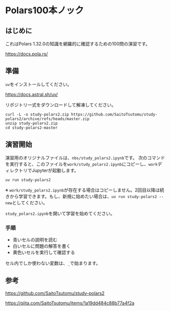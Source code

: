 # Polars100本ノック

## はじめに

これはPolars 1.32.0の知識を網羅的に確認するための100問の演習です。

https://docs.pola.rs/

## 準備

`uv`をインストールしてください。

https://docs.astral.sh/uv/

リポジトリ一式をダウンロードして解凍してください。

```
curl -L -o study-polars2.zip https://github.com/SaitoTsutomu/study-polars2/archive/refs/heads/master.zip
unzip study-polars2.zip
cd study-polars2-master
```

## 演習開始

演習用のオリジナルファイルは、`nbs/study_polars2.ipynb`です。
次のコマンドを実行すると、このファイルを`work/study_polars2.ipynb`にコピーし、`work`ディレクトリでJupyterが起動します。

```
uv run study-polars2
```

※ `work/study_polars2.ipynb`が存在する場合はコピーしません。2回目以降は続きから学習できます。もし、新規に始めたい場合は、`uv run study-polars2 --new`としてください。

`study_polars2.ipynb`を開いて学習を始めてください。

### 手順

* 青いセルの説明を読む
* 白いセルに問題の解答を書く
* 黄色いセルを実行して確認する

セル内でしか使わない変数は、`_`で始まります。

## 参考

https://github.com/SaitoTsutomu/study-polars2

https://qiita.com/SaitoTsutomu/items/1a19dd484c88b77a4f2a

